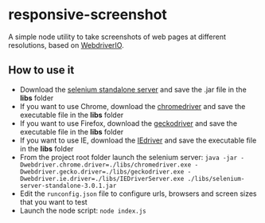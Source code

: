 # responsive-screenshot
A simple node utility to take screenshots of web pages at different resolutions, based on [WebdriverIO](http://webdriver.io/).

## How to use it
- Download the [selenium standalone server](http://www.seleniumhq.org/download/) and save the .jar file in the **libs** folder
- If you want to use Chrome, download the [chromedriver](https://sites.google.com/a/chromium.org/chromedriver/downloads) and save the executable file in the **libs** folder
- If you want to use Firefox, download the [geckodriver](https://github.com/mozilla/geckodriver/releases) and save the executable file in the **libs** folder
- If you want to use IE, download the [IEdriver](http://www.seleniumhq.org/download/) and save the executable file in the **libs** folder
- From the project root folder launch the selenium server:
`java -jar -Dwebdriver.chrome.driver=./libs/chromedriver.exe -Dwebdriver.gecko.driver=./libs/geckodriver.exe -Dwebdriver.ie.driver=./libs/IEDriverServer.exe ./libs/selenium-server-standalone-3.0.1.jar`
- Edit the `runconfig.json` file to configure urls, browsers and screen sizes that you want to test
- Launch the node script: `node index.js`
